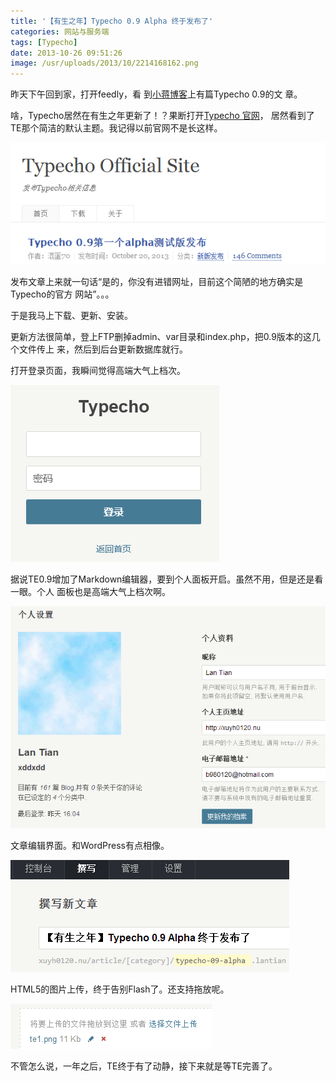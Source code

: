 ```yaml
---
title: '【有生之年】Typecho 0.9 Alpha 终于发布了'
categories: 网站与服务端
tags: [Typecho]
date: 2013-10-26 09:51:26
image: /usr/uploads/2013/10/2214168162.png
---
```


昨天下午回到家，打开feedly，看
到[小蒋博客](http://www.zntec.cn/archives/typecho-0-9.html)上有篇Typecho 0.9的文
章。

啥，Typecho居然在有生之年更新了！？果断打开[Typecho 官网](http://typecho.org)，
居然看到了TE那个简洁的默认主题。我记得以前官网不是长这样。

![Typecho 官方网站](../../../../../../public/usr/uploads/2013/10/2214168162.png)

发布文章上来就一句话“是的，你没有进错网址，目前这个简陋的地方确实是Typecho的官方
网站”。。。

于是我马上下载、更新、安装。

更新方法很简单，登上FTP删掉admin、var目录和index.php，把0.9版本的这几个文件传上
来，然后到后台更新数据库就行。

打开登录页面，我瞬间觉得高端大气上档次。

![登陆界面](../../../../../../public/usr/uploads/2013/10/1883541722.png)

据说TE0.9增加了Markdown编辑器，要到个人面板开启。虽然不用，但是还是看一眼。个人
面板也是高端大气上档次啊。

![个人面板](../../../../../../public/usr/uploads/2013/10/467160611.png)

文章编辑界面。和WordPress有点相像。

![文章编辑界面](../../../../../../public/usr/uploads/2013/10/1758541712.png)

HTML5的图片上传，终于告别Flash了。还支持拖放呢。

![图片上传](../../../../../../public/usr/uploads/2013/10/1274762080.png)

不管怎么说，一年之后，TE终于有了动静，接下来就是等TE完善了。

